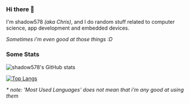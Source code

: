 ### Hi there 👋
I'm shadow578 _(aka Chris)_, and I do random stuff related to computer science, app development and embedded devices.<br>

_Sometimes i'm even good at those things :D_


### Some Stats
![shadow578's GitHub stats](https://github-readme-stats.vercel.app/api?username=shadow578&show_icons=true&count_private=true)

[![Top Langs](https://github-readme-stats.vercel.app/api/top-langs/?username=shadow578&langs_count=6&layout=compact)](https://github.com/anuraghazra/github-readme-stats)

_* note: 'Most Used Languages' does not mean that i'm any good at using them_

<!--
**shadow578/shadow578** is a ✨ _special_ ✨ repository because its `README.md` (this file) appears on your GitHub profile.

Here are some ideas to get you started:

- 🔭 I’m currently working on ...
- 🌱 I’m currently learning ...
- 👯 I’m looking to collaborate on ...
- 🤔 I’m looking for help with ...
- 💬 Ask me about ...
- 📫 How to reach me: ...
- 😄 Pronouns: ...
- ⚡ Fun fact: ...
-->
